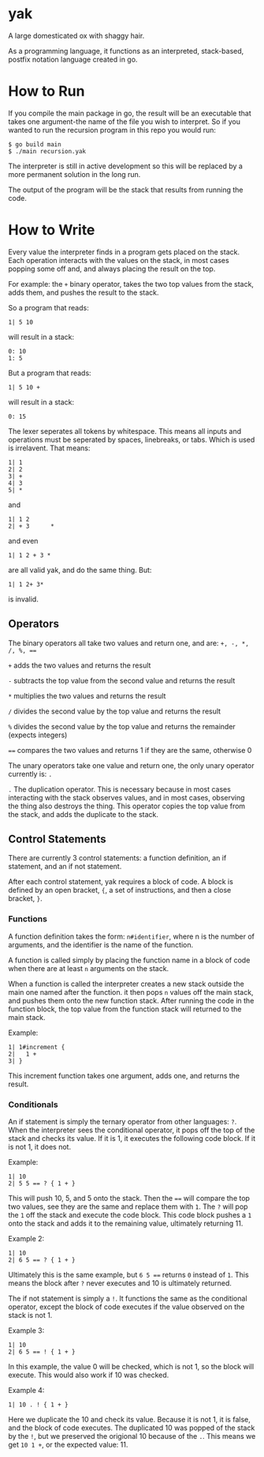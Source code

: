 # yak
A large domesticated ox with shaggy hair.

As a programming language, it functions as an interpreted, 
stack-based, postfix notation language created in go. 

# How to Run
If you compile the main package in go, the result will be
an executable that takes one argument-the name of the file
you wish to interpret. So if you wanted to run the 
recursion program in this repo you would run:

```
$ go build main 
$ ./main recursion.yak
```

The interpreter is still in active development so this will 
be replaced by a more permanent solution in the long run.

The output of the program will be the stack that results 
from running the code. 

# How to Write
Every value the interpreter finds in a program gets placed 
on the stack. Each operation interacts with the values on 
the stack, in most cases popping some off and, and always
placing the result on the top. 

For example: the `+` binary operator, takes the two top
values from the stack, adds them, and pushes the result to 
the stack. 

So a program that reads: 
```
1| 5 10
```
will result in a stack:
```
0: 10
1: 5
``` 

But a program that reads:
```
1| 5 10 +
``` 
will result in a stack:
```
0: 15
```

The lexer seperates all tokens by whitespace. This means 
all inputs and operations must be seperated by spaces, 
linebreaks, or tabs. Which is used is irrelavent. That 
means:

```
1| 1 
2| 2
3| +
4| 3
5| *
```
and 
```
1| 1 2
2| + 3      *
``` 
and even
```
1| 1 2 + 3 *
```
are all valid yak, and do the same thing. But:
```
1| 1 2+ 3* 
```
is invalid. 


## Operators
The binary operators all take two values and return one, 
and are: `+, -, *, /, %, ==`

`+` adds the two values and returns the result 

`-` subtracts the top value from the second value and 
returns the result

`*` multiplies the two values and returns the result 

`/` divides the second value by the top value and returns 
the result 

`%` divides the second value by the top value and returns 
the remainder (expects integers)

`==` compares the two values and returns 1 if they are the 
same, otherwise 0 

The unary operators take one value and return one, the only 
unary operator currently is: `.` 

`.` The duplication operator. This is necessary because 
in most cases interacting with the stack observes values, 
and in most cases, observing the thing also destroys the 
thing. This operator copies the top value from the stack, 
and adds the duplicate to the stack. 

## Control Statements
There are currently 3 control statements: a function 
definition, an if statement, and an if not statement. 

After each control statement, yak requires a block of code. 
A block is defined by an open bracket, `{`, a set of 
instructions, and then a close bracket, `}`. 

### Functions
A function definition takes the form: `n#identifier`, where
n is the number of arguments, and the identifier is the name 
of the function. 

A function is called simply by placing the function name 
in a block of code when there are at least `n` arguments on 
the stack. 

When a function is called the interpreter creates a new 
stack outside the main one named after the function. 
it then pops `n` values off the main stack, and pushes them 
onto the new function stack. After running the code in the 
function block, the top value from the function stack will 
returned to the main stack.

Example: 
```
1| 1#increment {
2|   1 +
3| }
```
This increment function takes one argument, adds one, 
and returns the result. 

### Conditionals
An if statement is simply the ternary operator from 
other languages: `?`. When the interpreter sees the 
conditional operator, it pops off the top of the stack 
and checks its value. If it is 1, it executes the following
code block. If it is not 1, it does not. 

Example: 
```
1| 10
2| 5 5 == ? { 1 + }
```
This will push 10, 5, and 5 onto the stack. Then the `==`
will compare the top two values, see they are the same and 
replace them with `1`. The `?` will pop the `1` off the 
stack and execute the code block. This code block pushes 
a `1` onto the stack and adds it to the remaining value,
ultimately returning 11.

Example 2:
```
1| 10
2| 6 5 == ? { 1 + }
```
Ultimately this is the same example, but `6 5 ==`
returns `0` instead of `1`. This means the block after 
`?` never executes and 10 is ultimately returned.

The if not statement is simply a `!`. It functions the same 
as the conditional operator, except the block of code 
executes if the value observed on the stack is not 1.

Example 3:
```
1| 10
2| 6 5 == ! { 1 + }
```
In this example, the value 0 will be checked, which is 
not 1, so the block will execute. This would also work if 
10 was checked. 

Example 4: 
```
1| 10 . ! { 1 + }
```
Here we duplicate the 10 and check its value. Because it 
is not 1, it is false, and the block of code executes. 
The duplicated 10 was popped of the stack by the `!`,
but we preserved the origional 10 because of the `.`. 
This means we get `10 1 +`, or the expected value: 11.
